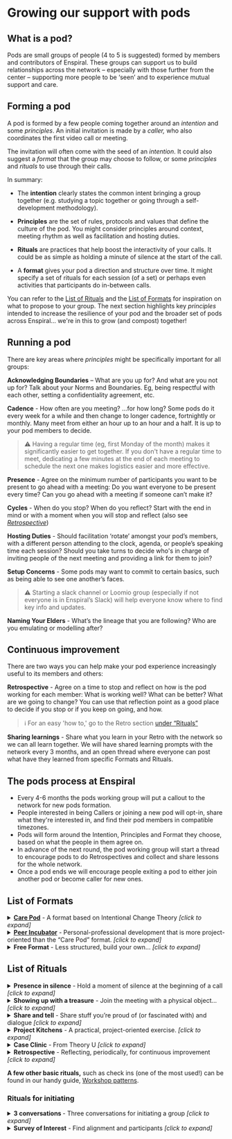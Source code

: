 # Growing our support with pods

## What is a pod?


Pods are small groups of people (4 to 5 is suggested) formed by members and contributors of Enspiral. These groups can support us to build relationships across the network – especially with those further from the center – supporting more people to be ‘seen’ and to experience mutual support and care.


## Forming a pod

A pod is formed by a few people coming together around an *intention* and some *principles*. An initial invitation is made by a *caller,* who also coordinates the first video call or meeting.

The invitation will often come with the seed of an *intention*. It could also suggest a *format* that the group may choose to follow, or some *principles* and *rituals* to use through their calls.

In summary:

- The **intention** clearly states the common intent bringing a group together (e.g. studying a topic together or going through a self-development methodology).

- **Principles** are the set of rules, protocols and values that define the culture of the pod. You might consider principles around context, meeting rhythm as well as facilitation and hosting duties.

- **Rituals** are practices that help boost the interactivity of your calls. It could be as simple as holding a minute of silence at the start of the call.

- A **format** gives your pod a direction and structure over time. It might specify a set of rituals for each session (of a set) or perhaps even activities that participants do in-between calls.

You can refer to the [List of Rituals](#list-of-rituals) and the [List of Formats](#list-of-formats) for inspiration on what to propose to your group. The next section highlights key *principles* intended to increase the resilience of your pod and the broader set of pods across Enspiral… we're in this to grow (and compost) together!


## Running a pod

There are key areas where *principles* might be specifically important for all groups:

**Acknowledging Boundaries** – What are you up for? And what are you not up for? Talk about your Norms and Boundaries. Eg, being respectful with each other, setting a confidentiality agreement, etc.

**Cadence** - How often are you meeting? …for how long? Some pods do it every week for a while and then change to longer cadence, fortnightly or monthly. Many meet from either an hour up to an hour and a half. It is up to your pod members to decide. 
> ⚠️ Having a regular time (eg, first Monday of the month) makes it significantly easier to get together. 
If you don't have a regular time to meet, dedicating a few minutes at the end of each meeting to schedule the next one makes logistics easier and more effective.

**Presence** - Agree on the minimum number of participants you want to be present to go ahead with a meeting: Do you want everyone to be present every time? Can you go ahead with a meeting if someone can’t make it?

**Cycles** - When do you stop? When do you reflect? Start with the end in mind or with a moment when you will stop and reflect (also see *[Retrospective](#continuous-improvement)*)

**Hosting Duties** - Should facilitation ‘rotate’ amongst your pod’s members, with a different person attending to the clock, agenda, or people’s speaking time each session? Should you take turns to decide who's in charge of inviting people of the next meeting and providing a link for them to join?

**Setup Concerns** - Some pods may want to commit to certain basics, such as being able to see one another’s faces.

> ⚠️ Starting a slack channel or Loomio group (especially if not everyone is in Enspiral’s Slack) will help everyone know where to find key info and updates.

**Naming Your Elders** - What’s the lineage that you are following? Who are you emulating or modelling after?


## Continuous improvement

  There are two ways you can help make your pod experience increasingly useful to its members and others:

**Retrospective** - Agree on a time to stop and reflect on how is the pod working for each member: What is working well? What can be better? What are we going to change? You can use that reflection point as a good place to decide if you stop or if you keep on going, and how.

>   ℹ️ For an easy 'how to,' go to the Retro section [under “Rituals”](#list-of-rituals)

**Sharing learnings** - Share what you learn in your Retro with the network so we can all learn together. We will have shared learning prompts with the network every 3 months, and an open thread where everyone can post what have they learned from specific Formats and Rituals.

## The pods process at Enspiral

- Every 4-6 months the pods working group will put a callout to the network for new pods formation.
- People interested in being Callers or joining a new pod will opt-in, share what they're interested in, and find their pod members in compatible timezones.
- Pods will form around the Intention, Principles and Format they choose, based on what the people in them agree on.
- In advance of the next round, the pod working group will start a thread to encourage pods to do Retrospectives and collect and share lessons for the whole network.
- Once a pod ends we will encourage people exiting a pod to either join another pod or become caller for new ones.


## List of Formats
<details>
   <summary><strong><a href="https://docs.google.com/document/d/1ZSa-CL21vKCHp2FVJMkDy7nZLSb0PGBcXu1rFl8AwZs/edit" target=”_blank”>Care Pod</a></strong> - A format based on Intentional Change Theory <em>[click to expand]</em></summary>
<ul><li>Personal-professional development centered around Intentional Change Theory (ICT), a process for achieving sustained desired change in oneself alongside peers. ICT itself is a powerful pattern that can be approached in a variety of ways. Feel free to create some exercises or agendas from scratch or use the ones presented here. Four pods reported they had good experiences using the exercises outlined in this <a href="https://docs.google.com/document/d/1IUXBpZJas2MRNlrKDu4KBivZjBw67RQ9o7accovv4fU/edit?usp=sharing" target=”_blank”>Format’s documentation</a>.</li></ul>
</details>

<details>
   <summary><strong><a href="https://drive.google.com/drive/folders/106sDS6JRDpS64Yp0tozzI2VNJyIF67vq?usp=sharing" target=”_blank”>Peer Incubator</a></strong> - Personal-professional development that is more project-oriented than the “Care Pod” format. <em>[click to expand]</em></summary>
<ul><li>The documentation of <a href="https://drive.google.com/open?id=1Zr1R8g__xJNQhYKgnVJwCf9v0nDaaPn5K6o6MRy7XeA" target=”_blank”>how the very first one evolved</a> can give a picture of how to bring a pod together and evolve your own Format along with some starter material, prompts, and agendas.</li>
<li>There are examples of <a href="https://drive.google.com/open?id=1ZSa-CL21vKCHp2FVJMkDy7nZLSb0PGBcXu1rFl8AwZs" target=”_blank”>combining this Format with the exercises from Care Pod (ICT)</a>, and also a <a href="https://docs.google.com/document/d/1E0Bt0bSRpARKgMNRYWboIELbSTurfPMedHOWDYUCHIo/edit?usp=sharing" target=”_blank”>super simple, reusable agenda</a> that is just a combination of the Project Kitchen & Share-and-tell Rituals (see below).</li>
<li>Find all the <a href="https://drive.google.com/drive/folders/106sDS6JRDpS64Yp0tozzI2VNJyIF67vq?usp=sharing" target=”_blank”>documentation about this format here</a>.</li></ul>
</details>

<details>
  <summary><strong>Free Format</strong> - Less structured, build your own… <em>[click to expand]</em></summary>
<ul><li>While a Shared intention and a few Principles or key protocols are recommended, some pods may want to lean into emergence and arrive with a barebones agenda or none at all. Whatever the case, you might like to use one or more of the Rituals below, or to plan and build a Format by remixing those presented above.</li></ul>
</details>


## List of Rituals

<details>
  <summary><strong>Presence in silence</strong> - Hold a moment of silence at the beginning of a call <em>[click to expand]</em></summary> 
<ul><li>Life can be hectic and participant may have rushed into the call with stress and other thoughts in mind. Keeping silent for a few minutes (even just 1) can help ground everyone into the moment and improve the capacity of immediacy of the participants.</li></ul>
</details>

<details>
  <summary><strong>Showing up with a treasure</strong> - Join the meeting with a physical object... <em>[click to expand]</em></summary>
<ul><li>It could have intrinsic subjective value or be anything helping you illustrate a short story that is important to you. Presenting it during the opening of the call can yield multiple benefits, starting with remembering ourselves what it is we treasure in life, practising storytelling and giving an opportunity to other pod members to get to know you.</li></ul>
</details>

<details>
  <summary><strong>Share and tell</strong> - Share stuff you’re proud of (or fascinated with) and dialogue <em>[click to expand]</em></summary>
<ul><li>This is an invitation for folks to first and foremost share something they’ve produced or they’re proud of, and then (if not that) secondarily anything that’s inspired them, that fascinates them, or may support insights for (members of) the group or good dialogue.</li></ul>
</details>

<details><summary><strong>Project Kitchens</strong> - A practical, project-oriented exercise. <em>[click to expand]</em></summary>
<ul><li>This exercise will help small groups build collective intelligence by giving mutual support to their projects; <a href="/guides/project_kitchen.html" target=”_blank”>see here</a></li></ul></details>

<details><summary><strong>Case Clinic</strong> - From Theory U <em>[click to expand]</em></summary>
<ul><li>Similar to the Project Kitchen with some different nuances and perhaps a broader scope (but each can be modified in length or content to suit your pod). Case Clinic is best suited to groups with a stronger focus on personal-professional development; <a href="https://www.collaboratiohelvetica.ch/blog/2017/11/20/mmrb05mfc3nlnxfqw2r9pcq26ietjp" target=”_blank”>see here</a>.</li></ul>
</details>

<details><summary><strong>Retrospective</strong> - Reflecting, periodically, for continuous improvement <em>[click to expand]</em></summary>
<ul><li><a href="https://www.atlassian.com/team-playbook/plays/retrospective" target=”_blank”>This simple Retro format</a> covers the very basics. You can find a variety of options in this <a href="http://retrospectivewiki.org/index.php?title=Agile_Retrospective_Resource_Wiki" target=”_blank”>directory of retro formats</a> (including the <a href="http://retrospectivewiki.org/index.php?title=Four_L%27s_Retrospective">4 L’s</a>)</li></ul>
</details>

**A few other basic rituals,** such as check ins (one of the most used!) can be found in our handy guide, [Workshop patterns](https://handbook.enspiral.com/guides/workshop_patterns.html).

### Rituals for initiating

<details>
  <summary><strong>3 conversations </strong> - Three conversations for initiating a group <em>[click to expand]</em></summary>
<ol>
   <li>How do we want to interact together? What’s the intention – or the outcomes or experiences that are hoped for – of our meetings?
   <ul><li>a. You can ask things like, ‘what would be wildly ideal’ and ‘what would spoil this for you’... exploring the extremes of what would be good for each individual can help you create healthy boundaries and expectations for the group</li></ul>
   </li>

  <li>What recurring meeting time could work for us?
  <ul><li>a. having a concrete cadence, not having to find a time again and again, has a big impact on your group’s chances!</li></ul>
  </li>

  <li>What are folks ready to commit to?

  <ul><li>a. This is the culminating question of the previous two explorations, and also gives people a concrete sense of ownership and dedication to the plan you laid out</li>
  <li>b. It’s helpful if the commitment question includes a proposal of a duration—at the end of which you’ll have a retrospective or group reflection—in addition to the intention and cadence</li></ul></li>
</ol>
</details>

<details>
  <summary><strong>Survey of Interest</strong> - Find alignment and participants <em>[click to expand]</em></summary>
<ul><li>One way to easily gather the ideal mix of participants is to do a survey. This can also help a group to find or strengthen its shared intention or to choose rituals/ format. You can take advantage of <a target=”_blank” href="http://tiny.cc/peerincubator">this template survey</a> of interest which can help your pod illuminate its shared intention; you might include this in your invitation to track who is saying yes.</li></ul>
</details>
